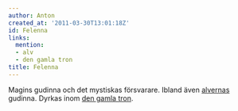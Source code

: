 ```yaml
---
author: Anton
created_at: '2011-03-30T13:01:18Z'
id: Felenna
links:
  mention:
  - alv
  - den gamla tron
title: Felenna
---
```


Magins gudinna och det mystiskas försvarare. Ibland även [alvernas] gudinna. Dyrkas inom [den gamla
tron].

  [alvernas]: alv
  [den gamla tron]: den_gamla_tron
